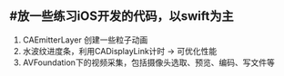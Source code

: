 #放一些练习iOS开发的代码，以swift为主
---
1. CAEmitterLayer 创建一些粒子动画
2. 水波纹进度条，利用CADisplayLink计时 -> 可优化性能
3. AVFoundation下的视频采集，包括摄像头选取、预览、编码、写文件等